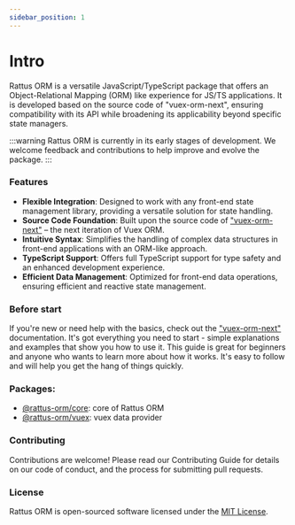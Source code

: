 ```yaml
---
sidebar_position: 1
---
```


# Intro

Rattus ORM is a versatile JavaScript/TypeScript package that offers an Object-Relational Mapping (ORM) like experience for JS/TS applications. It is developed based on the source code of "vuex-orm-next", ensuring compatibility with its API while broadening its applicability beyond specific state managers.

:::warning 
Rattus ORM is currently in its early stages of development. We welcome feedback and contributions to help improve and evolve the package.
:::

### Features

- **Flexible Integration**: Designed to work with any front-end state management library, providing a versatile solution for state handling.
- **Source Code Foundation**: Built upon the source code of ["vuex-orm-next"](https://next.vuex-orm.org/) – the next iteration of Vuex ORM.
- **Intuitive Syntax**: Simplifies the handling of complex data structures in front-end applications with an ORM-like approach.
- **TypeScript Support**: Offers full TypeScript support for type safety and an enhanced development experience.
- **Efficient Data Management**: Optimized for front-end data operations, ensuring efficient and reactive state management.

### Before start

If you're new or need help with the basics, check out the ["vuex-orm-next"](https://next.vuex-orm.org/) documentation. It's got everything you need to start - simple explanations and examples that show you how to use it. This guide is great for beginners and anyone who wants to learn more about how it works. It's easy to follow and will help you get the hang of things quickly.

### Packages:
* [@rattus-orm/core](./packages/core): core of Rattus ORM
* [@rattus-orm/vuex](./packages/vuex): vuex data provider

### Contributing
Contributions are welcome! Please read our Contributing Guide for details on our code of conduct, and the process for submitting pull requests.

### License
Rattus ORM is open-sourced software licensed under the [MIT License](./LICENSE).

